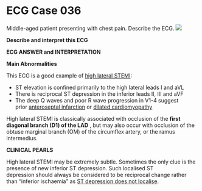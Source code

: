 # ECG Case 036


Middle-aged patient presenting with chest pain. Describe the ECG.
![](https://litfl.com/wp-content/uploads/2018/08/TOP-100-ECG-QUIZ-LITFL-036-2.jpg)



**Describe and interpret this ECG** 

**ECG ANSWER and INTERPRETATION** 



**Main Abnormalities** 


This ECG is a good example of [high lateral STEMI](https://litfl.com/high-lateral-stemi-ecg-library/):

- ST elevation is confined primarily to the high lateral leads I and aVL
- There is reciprocal ST depression in the inferior leads II, III and aVF
- The deep Q waves and poor R wave progression in V1-4 suggest prior [anteroseptal infarction](https://litfl.com/anterior-myocardial-infarction-ecg-library/) or [dilated cardiomyopathy](https://litfl.com/dilated-cardiomyopathy-dcm-ecg-library/)


High lateral STEMI is classically associated with occlusion of the **first diagonal branch (D1) of the LAD** , but may also occur with occlusion of the obtuse marginal branch (OM) of the circumflex artery, or the ramus intermedius.

**CLINICAL PEARLS** 


High lateral STEMI may be extremely subtle. Sometimes the only clue is the presence of new inferior ST depression. Such localised ST depression should always be considered to be reciprocal change rather than “inferior ischaemia” as [ST depression does not localise](https://litfl.com/st-depression-does-not-localise/).

